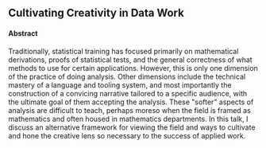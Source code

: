 ## Cultivating Creativity in Data Work

#### Abstract

Traditionally, statistical training has focused primarily on mathematical derivations, proofs of statistical tests, and the general correctness of what methods to use for certain applications. However, this is only one dimension of the practice of doing analysis. Other dimensions include the technical mastery of a language and tooling system, and most importantly the construction of a convicing narrative tailored to a specific audience, with the ultimate goal of them accepting the analysis. These "softer" aspects of analysis are difficult to teach, perhaps moreso when the field is framed as mathematics and often housed in mathematics departments. In this talk, I discuss an alternative framework for viewing the field and ways to cultivate and hone the creative lens so necessary to the success of applied work. 

